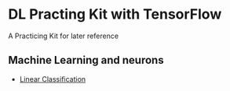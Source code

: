 # DL Practing Kit with TensorFlow
A Practicing Kit for later reference
## Machine Learning and neurons
* [Linear Classification](https://github.com/AafaqAhmed6296/DL-practicing-kit/blob/main/Machine%20Learning%20and%20Neurons/LinearClassification.md)